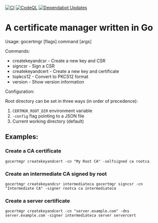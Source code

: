 [![CI](https://github.com/WatskeBart/gocertmgr/actions/workflows/ci.yaml/badge.svg)](https://github.com/WatskeBart/gocertmgr/actions/workflows/ci.yaml) [![CodeQL](https://github.com/WatskeBart/gocertmgr/actions/workflows/github-code-scanning/codeql/badge.svg?branch=main)](https://github.com/WatskeBart/gocertmgr/actions/workflows/github-code-scanning/codeql) [![Dependabot Updates](https://github.com/WatskeBart/gocertmgr/actions/workflows/dependabot/dependabot-updates/badge.svg?branch=main)](https://github.com/WatskeBart/gocertmgr/actions/workflows/dependabot/dependabot-updates)

# A certificate manager written in Go

Usage:
  gocertmgr [flags] command [args]

Commands:

- createkeyandcsr   - Create a new key and CSR
- signcsr           - Sign a CSR
- createkeyandcert  - Create a new key and certificate
- topkcs12          - Convert to PKCS12 format
- version           - Show version information

Configuration:

Root directory can be set in three ways (in order of precedence):

1. `CERTMGR_ROOT_DIR` environment variable
2. `-config` flag pointing to a JSON file
3. Current working directory (default)

## Examples:

### Create a CA certificate

`gocertmgr createkeyandcert -cn "My Root CA" -selfsigned ca rootca`

### Create an intermediate CA signed by root

`gocertmgr createkeyandcsr intermediateca
gocertmgr signcsr -cn "Intermediate CA" -signer rootca ca intermediateca`

### Create a server certificate

`gocertmgr createkeyandcert -cn "server.example.com" -dns server.example.com -signer intermediateca server servercert`